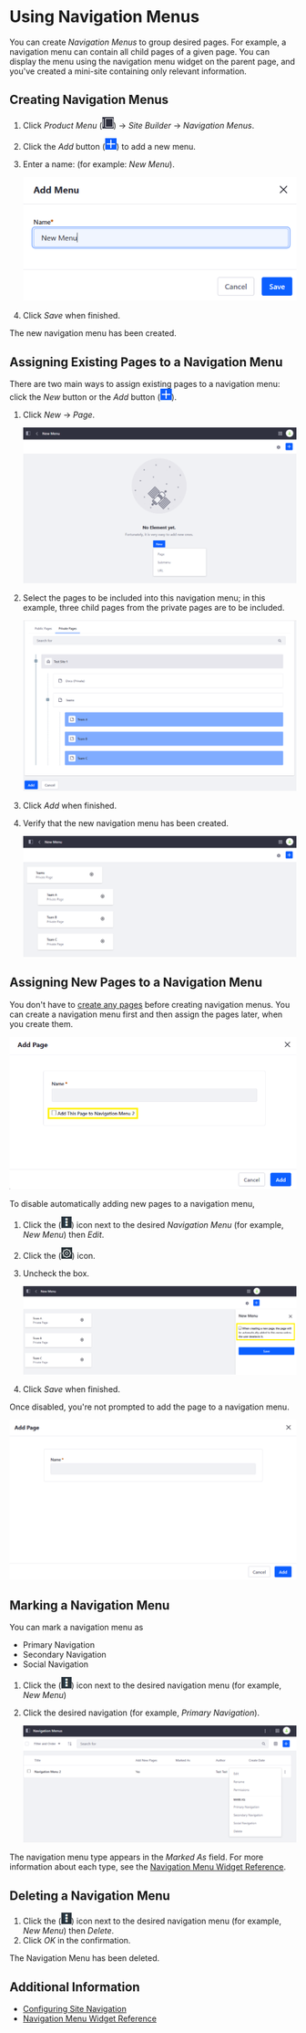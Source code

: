 # Using Navigation Menus

You can create _Navigation Menus_ to group desired pages. For example, a navigation menu can contain all child pages of a given page. You can display the menu using the navigation menu widget on the parent page, and you've created a mini-site containing only relevant information. 

## Creating Navigation Menus

1. Click _Product Menu_ (![Product Menu](../../images/icon-product-menu.png)) &rarr; _Site Builder_ &rarr; _Navigation Menus_.
1. Click the _Add_ button (![Add Page](../../images/icon-add.png)) to add a new menu.
1. Enter a name: (for example: _New Menu_).

    ![Create a new navigation menu.](./using-navigation-menus/images/01.png)

1. Click _Save_ when finished.

The new navigation menu has been created.

## Assigning Existing Pages to a Navigation Menu

There are two main ways to assign existing pages to a navigation menu: click the _New_ button or the _Add_ button (![Add Page](../../images/icon-add.png)).

1. Click _New_ &rarr; _Page_.

    ![Create a new Navigation Menu.](./using-navigation-menus/images/02.png)

1. Select the pages to be included into this navigation menu; in this example, three child pages from the private pages are to be included.

    ![Select the pages to be included in the Navigation Menu.](./using-navigation-menus/images/03.png)

1. Click _Add_ when finished.
1. Verify that the new navigation menu has been created.

    ![Verify that the new navigation menu has the child pages.](./using-navigation-menus/images/04.png)

## Assigning New Pages to a Navigation Menu

You don't have to [create any pages](../creating-pages/adding-pages/adding-a-page-to-a-site.md) before creating navigation menus. You can create a navigation menu first and then assign the pages later, when you create them. 

![Pages can be added automatically to existing Navigation Menus.](./using-navigation-menus/images/06.png)

To disable automatically adding new pages to a navigation menu,

1. Click the (![Options](../../images/icon-options.png)) icon next to the desired _Navigation Menu_ (for example, _New Menu_) then _Edit_.
1. Click the (![Gears](../../images/icon-control-menu-gear.png)) icon.
1. Uncheck the box.

    ![Disable the setting where pages are automatically added to this Navigation Menu.](./using-navigation-menus/images/05.png)

1. Click _Save_ when finished.

Once disabled, you're not prompted to add the page to a navigation menu.

![Disable the setting where pages are automatically added to this Navigation Menu.](./using-navigation-menus/images/08.png)

## Marking a Navigation Menu

You can mark a navigation menu as

* Primary Navigation
* Secondary Navigation
* Social Navigation

1. Click the (![Options](../../images/icon-options.png)) icon next to the desired navigation menu (for example, _New Menu_)
1. Click the desired navigation (for example, _Primary Navigation_).

   ![Mark the Navigation Menu as Primary.](./using-navigation-menus/images/07.png)

The navigation menu type appears in the _Marked As_ field. For more information about each type, see the [Navigation Menu Widget Reference](./navigation-menu-widget-reference.md#navigation-menu).

## Deleting a Navigation Menu

1. Click the (![Options](../../images/icon-options.png)) icon next to the desired navigation menu (for example, _New Menu_) then _Delete_.
1. Click _OK_ in the confirmation.

The Navigation Menu has been deleted.

## Additional Information

* [Configuring Site Navigation](./configuring-site-navigation.md)
* [Navigation Menu Widget Reference](./navigation-menu-widget-reference.md)
